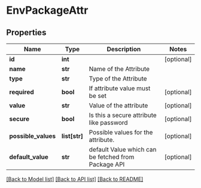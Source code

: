 # EnvPackageAttr

## Properties
Name | Type | Description | Notes
------------ | ------------- | ------------- | -------------
**id** | **int** |  | [optional] 
**name** | **str** | Name of the Attribute | 
**type** | **str** | Type of the Attribute | 
**required** | **bool** | If attribute value must be set | [optional] 
**value** | **str** | Value of the attribute | [optional] 
**secure** | **bool** | Is this a secure attribute like password | [optional] 
**possible_values** | **list[str]** | Possible values for the attribute. | [optional] 
**default_value** | **str** | default Value which can be fetched from Package API | [optional] 

[[Back to Model list]](../README.md#documentation-for-models) [[Back to API list]](../README.md#documentation-for-api-endpoints) [[Back to README]](../README.md)


